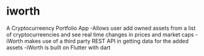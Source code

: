 # iworth
A Cryptocurreency Portfolio App
-Allows user add owned assets from a list of cryptocurreencies and see real time changes in prices and market caps
-iWorth makes use of a third party REST API in getting data for the added assets
-iWorth is built on Flutter with dart
